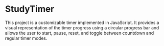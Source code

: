 # StudyTimer
This project is a customizable timer implemented in JavaScript. It provides a visual representation of the timer progress using a circular progress bar and allows the user to start, pause, reset, and toggle between countdown and regular timer modes.
